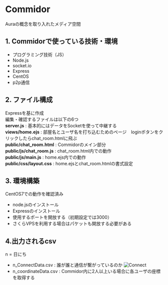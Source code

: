 # Commidor
Auraの概念を取り入れたメディア空間  

## 1. Commidorで使っている技術・環境
 - プログラミング技術（JS）
 - Node.js
 - socket.io
 - Express
 - CentOS
 - p2p通信

## 2. ファイル構成
Expressを基に作成  
編集・確認するファイルは以下の6つ  
 **server.js** : 基本的にはデータをSocketを使って中継する  
 **views/home.ejs** : 部屋名とユーザ名を打ち込むためのページ　loginボタンをクリックしたらchat_room.htmlに飛ぶ  
 **public/chat_room.html** : Commidorのメイン部分  
 **public/js/chat_room.js** : chat_room.html内での動作  
 **public/js/main.js** : home.ejs内での動作  
 **public/css/layout.css** : home.ejsとchat_room.htmlの書式設定  

## 3. 環境構築
CentOS7での動作を確認済み
- node.jsのインストール
- Expressのインストール
- 使用するポートを開放する（初期設定では3000）
- さくらVPSを利用する場合はパケットも開放する必要がある

## 4.出力されるcsv
n = 日にち
- n_ConnectData.csv : 誰が誰と通信が繋がっているのか
![Connect](https://user-images.githubusercontent.com/79554440/110875083-539a3180-8318-11eb-857b-a002c7048fec.png)
- n_coordinateData.csv : Commidor内に2人以上いる場合に各ユーザの座標を取得する


